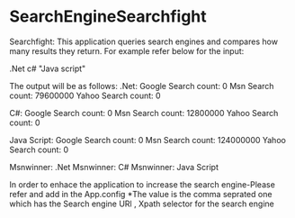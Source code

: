 # SearchEngineSearchfight
Searchfight: This application queries search engines and compares how many results they return.
For example refer below for the input:

.Net c# "Java script"
 
The output will be as follows:
.Net:
Google Search count: 0
Msn Search count: 79600000
Yahoo Search count: 0

C#:
Google Search count: 0
Msn Search count: 12800000
Yahoo Search count: 0

Java Script:
Google Search count: 0
Msn Search count: 124000000
Yahoo Search count: 0

Msnwinner: .Net
Msnwinner: C#
Msnwinner: Java Script

In order to enhace the application to increase the search engine-Please refer and add in the App.config
*The value is the comma seprated one which has the Search engine URl , Xpath selector for the search engine
   <appSettings>
      <add key="Google" value="http://www.google.com/search?q=,resultStats"/>
      <add key="Msn" value="http://www.bing.com/search?q=,sb_count"/>
      <add key="Yahoo" value="http://search.yahoo.com/search?p=,resultCount"/>
     </appSettings>
